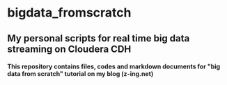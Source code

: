 # bigdata_fromscratch
## My personal scripts for real time big data streaming on Cloudera CDH 
#### This repository contains files, codes and markdown documents for "big data from scratch" tutorial on my blog (z-ing.net)
